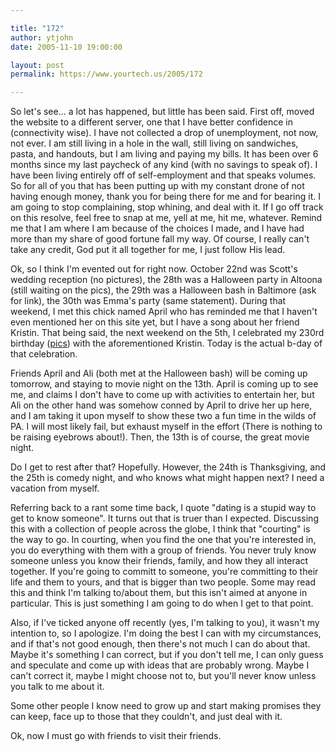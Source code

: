 ```yaml
---

title: "172"
author: ytjohn
date: 2005-11-10 19:00:00

layout: post
permalink: https://www.yourtech.us/2005/172

---
```

So let's see... a lot has happened, but little has been said.  First off, moved the website to a different server, one that I have better confidence in (connectivity wise).  I have not collected a drop of unemployment, not now, not ever.  I am still living in a hole in the wall, still living on sandwiches, pasta, and handouts, but I am living and paying my bills.  It has been over 6 months since my last paycheck of any kind (with no savings to speak of).  I have been living entirely off of self-employment and that speaks volumes.  So for all of you that has been putting up with my constant drone of not having enough money, thank you for being there for me and for bearing it. I am going to stop complaining, stop whining, and deal with it.  If I go off track on this resolve, feel free to snap at me, yell at me, hit me, whatever.  Remind me that I am where I am because of the choices I made, and I have had more than my share of good fortune fall my way.  Of course, I really can't take any credit, God put it all together for me, I just follow His lead.

Ok, so I think I'm evented out for right now.  October 22nd was Scott's wedding reception (no pictures), the 28th was a Halloween party in Altoona (still waiting on the pics), the 29th was a Halloween bash in Baltimore (ask for link), the 30th was Emma's party (same statement).  During that weekend, I met this chick named April who has reminded me that I haven't even mentioned her on this site yet, but I have a song about her friend Kristin.  That being said, the next weekend on the 5th, I celebrated my 230rd birthday (<a href="/pics/v/2005/usmcball/">pics</a>) with the aforementioned Kristin.  Today is the actual b-day of that celebration.

Friends April and Ali (both met at the Halloween bash) will be coming up tomorrow, and staying to movie night on the 13th.  April is coming up to see me, and claims I don't have to come up with activities to entertain her, but Ali on the other hand was somehow conned by April to drive her up here, and I am taking it upon myself to show these two a fun time in the wilds of PA.  I will most likely fail, but exhaust myself in the effort (There is nothing to be raising eyebrows about!).  Then, the 13th is of course, the great movie night.

Do I get to rest after that?  Hopefully.  However, the 24th is Thanksgiving, and the 25th is comedy night, and who knows what might happen next?  I need a vacation from myself.

Referring back to a rant some time back, I quote "dating is a stupid way to get to know someone".  It turns out that is truer than I expected.  Discussing this with a collection of people across the globe, I think that
"courting" is the way to go.  In courting, when you find the one that you're interested in, you do everything with them with a group of friends.  You never truly know someone unless you know their friends, family, and how they all interact together.  If you're going to committ to someone, you're committing to their life and them to yours, and that is bigger than two people.  Some may read this and think I'm talking to/about them, but this isn't aimed at anyone in particular.  This is just something I am going to do when I get to that point.

Also, if I've ticked anyone off recently (yes, I'm talking to you), it wasn't my intention to, so I apologize.  I'm doing the best I can with my circumstances, and if that's not good enough, then there's not much I can do about that.  Maybe it's something I can correct, but if you don't tell me, I can only guess and speculate and come up with ideas that are probably wrong.  Maybe I can't correct it, maybe I might choose not to, but you'll never know unless you talk to me about it.

Some other people I know need to grow up and start making promises they can keep, face up to those that they couldn't, and just deal with it.

Ok, now I must go with friends to visit their friends.
